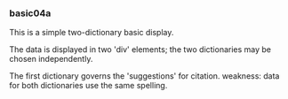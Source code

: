 
### basic04a

This is a simple two-dictionary basic display.

The data is displayed in two 'div' elements;
the two dictionaries may be chosen independently.

The first dictionary governs the 'suggestions' for citation.
weakness: data for both dictionaries use the same spelling.
